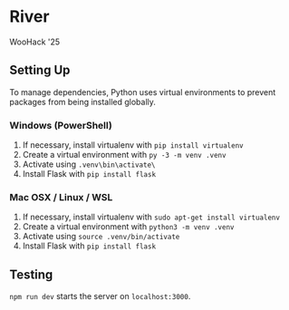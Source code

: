 # River
WooHack '25

## Setting Up

To manage dependencies, Python uses virtual environments to prevent packages from being installed globally.

### Windows (PowerShell)

1. If necessary, install virtualenv with ```pip install virtualenv```
2. Create a virtual environment with ```py -3 -m venv .venv```
3. Activate using ```.venv\bin\activate\```
4. Install Flask with ```pip install flask```

### Mac OSX / Linux / WSL

1. If necessary, install virtualenv with ```sudo apt-get install virtualenv```
2. Create a virtual environment with ```python3 -m venv .venv```
3. Activate using ```source .venv/bin/activate```
4. Install Flask with ```pip install flask```

## Testing

```npm run dev``` starts the server on ```localhost:3000```.